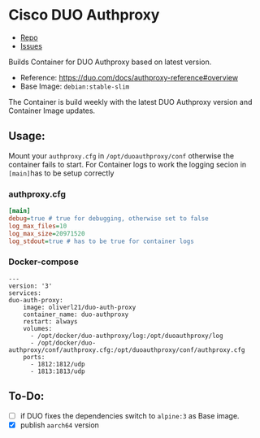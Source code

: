 # Cisco DUO Authproxy

- [Repo](https://github.com/oliverl-21/duo-auth-proxy_docker)
- [Issues](https://github.com/oliverl-21/duo-auth-proxy_docker/issues)

Builds Container for DUO Authproxy based on latest version.
- Reference: https://duo.com/docs/authproxy-reference#overview
- Base Image: `debian:stable-slim`

The Container is build weekly with the latest DUO Authproxy version and Container Image updates.

## Usage:

Mount your `authproxy.cfg` in `/opt/duoauthproxy/conf` otherwise the container fails to start.
For Container logs to work the logging secion in `[main]`has to be setup correctly

### authproxy.cfg
```ini
[main]
debug=true # true for debugging, otherwise set to false
log_max_files=10
log_max_size=20971520
log_stdout=true # has to be true for container logs

```

### Docker-compose

```
---
version: '3'
services:
duo-auth-proxy:
    image: oliverl21/duo-auth-proxy
    container_name: duo-authproxy
    restart: always
    volumes:
      - /opt/docker/duo-authproxy/log:/opt/duoauthproxy/log
      - /opt/docker/duo-authproxy/conf/authproxy.cfg:/opt/duoauthproxy/conf/authproxy.cfg 
    ports:
      - 1812:1812/udp
      - 1813:1813/udp 
```

## To-Do:

- [ ] if DUO fixes the dependencies switch to `alpine:3` as Base image.
- [x] publish `aarch64` version
